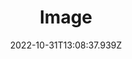 ---
title: "Image "
date: 2022-10-31T13:08:37.939Z
isDisplay: true
cover: assets/images/image8.jpg
tags: tag
---